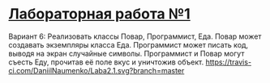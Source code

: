 # [Лабораторная работа №1](https://travis-ci.com/DaniilNaumenko/Laba2.1.svg?branch=master)
Вариант 6: Реализовать классы Повар, Программист, Еда. Повар может создавать экземпляры класса Еда. Программист может писать код, выводя на экран случайные символы. Программист и Повар могут съесть Еду, прочитав её поле вкус и уничтожив объект.
https://travis-ci.com/DaniilNaumenko/Laba2.1.svg?branch=master
